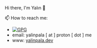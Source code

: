 Hi there, I'm Yalın 👋

📫 How to reach me: 
- [![GPG](https://img.shields.io/badge/gpg-459846E28C0A2077-lightgrey)](https://yalinpala.dev/yps-public-key.txt)
- email: yalinpala [ at ] proton [ dot ] me
- www: [yalinpala.dev](https://yalinpala.dev/)
<!--
- hackerrank: [ypala](https://www.hackerrank.com/ypala) 
- linkedin: [yalin-pala](https://linkedin.com/in/yalın-pala-2426a3219)
- mastodon: <a rel="me" href="https://fosstodon.org/@yplog">@yplog</a>


**yplog/yplog** is a ✨ _special_ ✨ repository because its `README.md` (this file) appears on your GitHub profile.

Here are some ideas to get you started:

- 🔭 I’m currently working on ...
- 🌱 I’m currently learning ...
- 👯 I’m looking to collaborate on ...
- 🤔 I’m looking for help with ...
- 💬 Ask me about ...
- 📫 How to reach me: ...
- 😄 Pronouns: ...
- ⚡ Fun fact: ...

<a rel="me" href="https://fosstodon.org/@yplog">Mastodon</a>
-->
